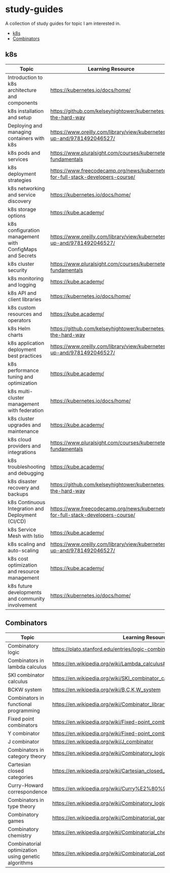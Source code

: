 # study-guides
A collection of study guides for topic I am interested in.

- [k8s](#k8s)
- [Combinators](#combinators)

## k8s
| Topic | Learning Resource |
|-------|------------------|
| Introduction to k8s architecture and components | https://kubernetes.io/docs/home/ |
| k8s installation and setup | https://github.com/kelseyhightower/kubernetes-the-hard-way |
| Deploying and managing containers with k8s | https://www.oreilly.com/library/view/kubernetes-up-and/9781492046527/ |
| k8s pods and services | https://www.pluralsight.com/courses/kubernetes-fundamentals |
| k8s deployment strategies | https://www.freecodecamp.org/news/kubernetes-for-full-stack-developers-course/ |
| k8s networking and service discovery | https://kubernetes.io/docs/home/ |
| k8s storage options | https://kube.academy/ |
| k8s configuration management with ConfigMaps and Secrets | https://www.oreilly.com/library/view/kubernetes-up-and/9781492046527/ |
| k8s cluster security | https://www.pluralsight.com/courses/kubernetes-fundamentals |
| k8s monitoring and logging | https://kube.academy/ |
| k8s API and client libraries | https://kubernetes.io/docs/home/ |
| k8s custom resources and operators | https://kube.academy/ |
| k8s Helm charts | https://github.com/kelseyhightower/kubernetes-the-hard-way |
| k8s application deployment best practices | https://www.oreilly.com/library/view/kubernetes-up-and/9781492046527/ |
| k8s performance tuning and optimization | https://kube.academy/ |
| k8s multi-cluster management with federation | https://kubernetes.io/docs/home/ |
| k8s cluster upgrades and maintenance | https://kube.academy/ |
| k8s cloud providers and integrations | https://www.pluralsight.com/courses/kubernetes-fundamentals |
| k8s troubleshooting and debugging | https://kube.academy/ |
| k8s disaster recovery and backups | https://github.com/kelseyhightower/kubernetes-the-hard-way |
| k8s Continuous Integration and Deployment (CI/CD) | https://www.freecodecamp.org/news/kubernetes-for-full-stack-developers-course/ |
| k8s Service Mesh with Istio | https://kube.academy/ |
| k8s scaling and auto-scaling | https://www.oreilly.com/library/view/kubernetes-up-and/9781492046527/ |
| k8s cost optimization and resource management | https://kube.academy/ |
| k8s future developments and community involvement | https://kubernetes.io/docs/home/ |


## Combinators
| Topic | Learning Resource |
|-------|------------------|
| Combinatory logic | https://plato.stanford.edu/entries/logic-combinatory/ |
| Combinators in lambda calculus | https://en.wikipedia.org/wiki/Lambda_calculus#Combinators |
| SKI combinator calculus | https://en.wikipedia.org/wiki/SKI_combinator_calculus |
| BCKW system | https://en.wikipedia.org/wiki/B,C,K,W_system |
| Combinators in functional programming | https://en.wikipedia.org/wiki/Combinator_library |
| Fixed point combinators | https://en.wikipedia.org/wiki/Fixed-point_combinator |
| Y combinator | https://en.wikipedia.org/wiki/Fixed-point_combinator#Y_combinator |
| J combinator | https://en.wikipedia.org/wiki/J_combinator |
| Combinators in category theory | https://en.wikipedia.org/wiki/Combinatory_logic#Combinatory_categories |
| Cartesian closed categories | https://en.wikipedia.org/wiki/Cartesian_closed_category |
| Curry-Howard correspondence | https://en.wikipedia.org/wiki/Curry%E2%80%93Howard_correspondence |
| Combinators in type theory | https://en.wikipedia.org/wiki/Combinatory_logic#Type-theoretic_interpretation |
| Combinatory games | https://en.wikipedia.org/wiki/Combinatorial_game_theory#Combinatory_games |
| Combinatory chemistry | https://en.wikipedia.org/wiki/Combinatorial_chemistry |
| Combinatorial optimization using genetic algorithms | https://en.wikipedia.org/wiki/Combinatorial_optimization#Genetic_algorithms |

